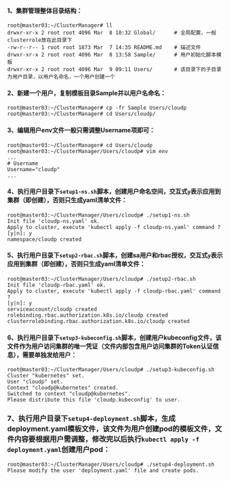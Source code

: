 

#### 1、集群管理整体目录结构：
```shell
root@master03:~/ClusterManager# ll
drwxr-xr-x 2 root root 4096 Mar  8 10:32 Global/      # 全局配置，一般clusterrole放在此目录下
-rw-r--r-- 1 root root 1873 Mar  7 14:35 README.md    # 描述文件
drwxr-xr-x 2 root root 4096 Mar  8 13:58 Sample/      # 用户初始化脚本模板
drwxr-xr-x 2 root root 4096 Mar  9 09:11 Users/       # 该目录下的子目录为用户目录，以用户名命名，一个用户创建一个
```

#### 2、新建一个用户，复制模板目录Sample并以用户名命名：
```shell
root@master03:~/ClusterManager# cp -fr Sample Users/cloudp
root@master03:~/ClusterManager# cd Users/cloudp/
```

#### 3、编辑用户env文件一般只需调整Username项即可：
```shell
root@master03:~/ClusterManager# cd Users/cloudp
root@master03:~/ClusterManager/Users/cloudp# vim env
...
# Username
Username="cloudp"
...
```

#### 4、执行用户目录下`setup1-ns.sh`脚本，创建用户命名空间，交互式`y`表示应用到集群（即创建），否则只生成yaml清单文件：
```shell
root@master03:~/ClusterManager/Users/cloudp# ./setup1-ns.sh 
Init file 'cloudp-ns.yaml' ok.
Apply to cluster, execute 'kubectl apply -f cloudp-ns.yaml' command ?
[y|n]: y
namespace/cloudp created
```

#### 5、执行用户目录下`setup2-rbac.sh`脚本，创建sa用户和rbac授权，交互式`y`表示应用到集群（即创建），否则只生成yaml清单文件：
```shell
root@master03:~/ClusterManager/Users/cloudp# ./setup2-rbac.sh
Init file 'cloudp-rbac.yaml' ok.
Apply to cluster, execute 'kubectl apply -f cloudp-rbac.yaml' command ?
[y|n]: y
serviceaccount/cloudp created
rolebinding.rbac.authorization.k8s.io/cloudp created
clusterrolebinding.rbac.authorization.k8s.io/cloudp created
```

#### 6、执行用户目录下`setup3-kubeconfig.sh`脚本，创建用户kubeconfig文件，该文件作为用户访问集群的唯一凭证（文件内部包含用户访问集群的Token认证信息），需要单独发给用户：
```shell
root@master03:~/ClusterManager/Users/cloudp# ./setup3-kubeconfig.sh
Cluster "kubernetes" set.
User "cloudp" set.
Context "cloudp@kubernetes" created.
Switched to context "cloudp@kubernetes".
Please distribute this file 'cloudp.kubeconfig' to user.
```

### 7、执行用户目录下`setup4-deployment.sh`脚本，生成deployment.yaml模板文件，该文件为用户创建pod的模板文件，文件内容要根据用户需调整，修改完以后执行`kubectl apply -f deployment.yaml`创建用户pod：
```shell
root@master03:~/ClusterManager/Users/cloudp# ./setup4-deployment.sh 
Please modify the user 'deployment.yaml' file and create pods.
```

